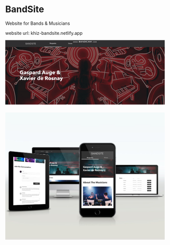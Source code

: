 # BandSite
Website for Bands & Musicians

website url: khiz-bandsite.netlify.app

![Run example](/bandsite.gif)

![Run example](/bandsite.jpg)
